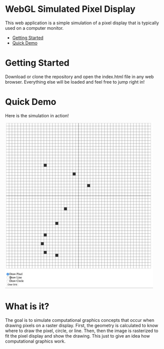 # WebGL Simulated Pixel Display #

This web application is a simple simulation of a pixel display that is typically
used on a computer monitor.

* [Getting Started](#gettingstarted)
* [Quick Demo](#webdemo)

Getting Started <a name="gettingstarted"></a>
===============

Download or clone the repository and open the index.html file in any web browser.
Everything else will be loaded and feel free to jump right in!

Quick Demo <a name="webdemo"></a>
==========
Here is the simulation in action!

![Grid Demo](docs/simulated_display.png)

What is it? <a name="whatisit"></a>
===========
The goal is to simulate computational graphics concepts that occur when drawing
pixels on a raster display. First, the geometry is calculated to know where to
draw the pixel, circle, or line. Then, then the image is rasterized to fit the
pixel display and show the drawing. This just to give an idea how computational
graphics work. 
